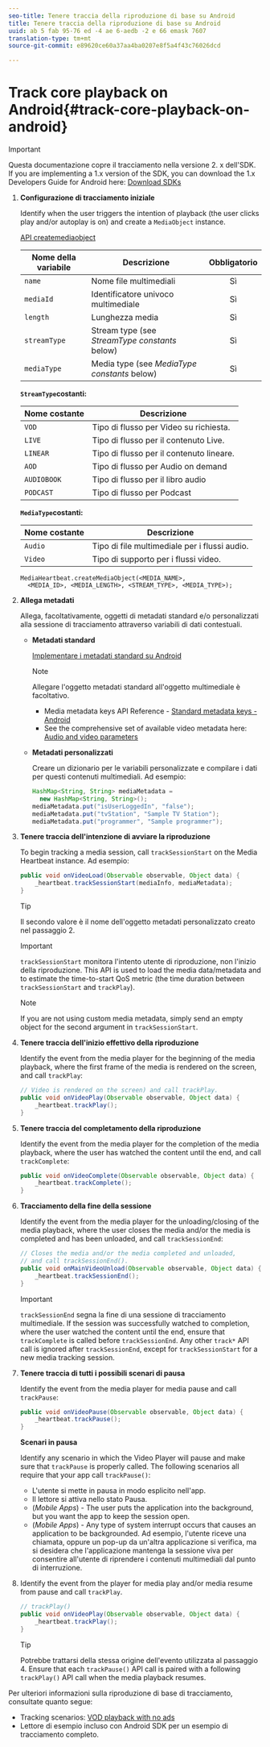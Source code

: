 ```yaml
---
seo-title: Tenere traccia della riproduzione di base su Android
title: Tenere traccia della riproduzione di base su Android
uuid: ab 5 fab 95-76 ed -4 ae 6-aedb -2 e 66 emask 7607
translation-type: tm+mt
source-git-commit: e89620ce60a37aa4ba0207e8f5a4f43c76026dcd

---
```



# Track core playback on Android{#track-core-playback-on-android}

>[!IMPORTANT]
>Questa documentazione copre il tracciamento nella versione 2. x dell'SDK. If you are implementing a 1.x version of the SDK, you can download the 1.x Developers Guide for Android here: [Download SDKs](/help/sdk-implement/download-sdks.md)

1. **Configurazione di tracciamento iniziale**

   Identify when the user triggers the intention of playback (the user clicks play and/or autoplay is on) and create a `MediaObject` instance.

   [API createmediaobject](https://adobe-marketing-cloud.github.io/media-sdks/reference/android/com/adobe/primetime/va/simple/MediaHeartbeat.html#createMediaObject-java.lang.String-java.lang.String-java.lang.Double-java.lang.String-com.adobe.primetime.va.simple.MediaHeartbeat.MediaType-)

   | Nome della variabile | Descrizione | Obbligatorio |
   | --- | --- | :---: |
   | `name` | Nome file multimediali | Sì |
   | `mediaId` | Identificatore univoco multimediale | Sì |
   | `length` | Lunghezza media | Sì |
   | `streamType` | Stream type (see _StreamType constants_ below) | Sì |
   | `mediaType` | Media type (see _MediaType constants_ below) | Sì |

   **`StreamType`costanti:**

   | Nome costante | Descrizione |
   |---|---|
   | `VOD` | Tipo di flusso per Video su richiesta. |
   | `LIVE` | Tipo di flusso per il contenuto Live. |
   | `LINEAR` | Tipo di flusso per il contenuto lineare. |
   | `AOD` | Tipo di flusso per Audio on demand |
   | `AUDIOBOOK` | Tipo di flusso per il libro audio |
   | `PODCAST` | Tipo di flusso per Podcast |

   **`MediaType`costanti:**

   | Nome costante | Descrizione |
   |---|---|
   | `Audio` | Tipo di file multimediale per i flussi audio. |
   | `Video` | Tipo di supporto per i flussi video. |

   ```
   MediaHeartbeat.createMediaObject(<MEDIA_NAME>,  
     <MEDIA_ID>, <MEDIA_LENGTH>, <STREAM_TYPE>, <MEDIA_TYPE>);
   ```

1. **Allega metadati**

   Allega, facoltativamente, oggetti di metadati standard e/o personalizzati alla sessione di tracciamento attraverso variabili di dati contestuali.

   * **Metadati standard**

      [Implementare i metadati standard su Android](/help/sdk-implement/track-av-playback/impl-std-metadata/impl-std-metadata-android.md)

      >[!NOTE]
      >
      >Allegare l'oggetto metadati standard all'oggetto multimediale è facoltativo.

      * Media metadata keys API Reference - [Standard metadata keys - Android](https://adobe-marketing-cloud.github.io/media-sdks/reference/android/com/adobe/primetime/va/simple/MediaHeartbeat.VideoMetadataKeys.html)
      * See the comprehensive set of available video metadata here: [Audio and video parameters](/help/metrics-and-metadata/audio-video-parameters.md)
   * **Metadati personalizzati**

      Creare un dizionario per le variabili personalizzate e compilare i dati per questi contenuti multimediali. Ad esempio:

      ```java
      HashMap<String, String> mediaMetadata =  
        new HashMap<String, String>(); 
      mediaMetadata.put("isUserLoggedIn", "false"); 
      mediaMetadata.put("tvStation", "Sample TV Station"); 
      mediaMetadata.put("programmer", "Sample programmer");
      ```


1. **Tenere traccia dell'intenzione di avviare la riproduzione**

   To begin tracking a media session, call `trackSessionStart` on the Media Heartbeat instance. Ad esempio:

   ```java
   public void onVideoLoad(Observable observable, Object data) {  
       _heartbeat.trackSessionStart(mediaInfo, mediaMetadata); 
   }
   ```

   >[!TIP]
   >
   >Il secondo valore è il nome dell'oggetto metadati personalizzato creato nel passaggio 2.

   >[!IMPORTANT]
   >
   >`trackSessionStart` monitora l'intento utente di riproduzione, non l'inizio della riproduzione. This API is used to load the media data/metadata and to estimate the time-to-start QoS metric (the time duration between `trackSessionStart` and `trackPlay`).

   >[!NOTE]
   >
   >If you are not using custom media metadata, simply send an empty object for the second argument in `trackSessionStart`.

1. **Tenere traccia dell'inizio effettivo della riproduzione**

   Identify the event from the media player for the beginning of the media playback, where the first frame of the media is rendered on the screen, and call `trackPlay`:

   ```java
   // Video is rendered on the screen) and call trackPlay.  
   public void onVideoPlay(Observable observable, Object data) { 
       _heartbeat.trackPlay(); 
   }
   ```

1. **Tenere traccia del completamento della riproduzione**

   Identify the event from the media player for the completion of the media playback, where the user has watched the content until the end, and call `trackComplete`:

   ```java
   public void onVideoComplete(Observable observable, Object data) { 
       _heartbeat.trackComplete(); 
   }
   ```

1. **Tracciamento della fine della sessione**

   Identify the event from the media player for the unloading/closing of the media playback, where the user closes the media and/or the media is completed and has been unloaded, and call `trackSessionEnd`:

   ```java
   // Closes the media and/or the media completed and unloaded,  
   // and call trackSessionEnd().  
   public void onMainVideoUnload(Observable observable, Object data) {  
       _heartbeat.trackSessionEnd(); 
   }
   ```

   >[!IMPORTANT]
   >
   >`trackSessionEnd` segna la fine di una sessione di tracciamento multimediale. If the session was successfully watched to completion, where the user watched the content until the end, ensure that `trackComplete` is called before `trackSessionEnd`. Any other `track*` API call is ignored after `trackSessionEnd`, except for `trackSessionStart` for a new media tracking session.

1. **Tenere traccia di tutti i possibili scenari di pausa**

   Identify the event from the media player for media pause and call `trackPause`:

   ```java
   public void onVideoPause(Observable observable, Object data) {  
       _heartbeat.trackPause(); 
   }
   ```

   **Scenari in pausa**

   Identify any scenario in which the Video Player will pause and make sure that `trackPause` is properly called. The following scenarios all require that your app call `trackPause()`:

   * L'utente si mette in pausa in modo esplicito nell'app.
   * Il lettore si attiva nello stato Pausa.
   * (*Mobile Apps*) - The user puts the application into the background, but you want the app to keep the session open.
   * (*Mobile Apps*) - Any type of system interrupt occurs that causes an application to be backgrounded. Ad esempio, l'utente riceve una chiamata, oppure un pop-up da un'altra applicazione si verifica, ma si desidera che l'applicazione mantenga la sessione viva per consentire all'utente di riprendere i contenuti multimediali dal punto di interruzione.

1. Identify the event from the player for media play and/or media resume from pause and call `trackPlay`.

   ```java
   // trackPlay() 
   public void onVideoPlay(Observable observable, Object data) {  
       _heartbeat.trackPlay(); 
   }
   ```

   >[!TIP]
   >
   >Potrebbe trattarsi della stessa origine dell'evento utilizzata al passaggio 4. Ensure that each `trackPause()` API call is paired with a following `trackPlay()` API call when the media playback resumes.

Per ulteriori informazioni sulla riproduzione di base di tracciamento, consultate quanto segue:

* Tracking scenarios: [VOD playback with no ads](/help/sdk-implement/tracking-scenarios/vod-no-intrs-details.md)
* Lettore di esempio incluso con Android SDK per un esempio di tracciamento completo.


